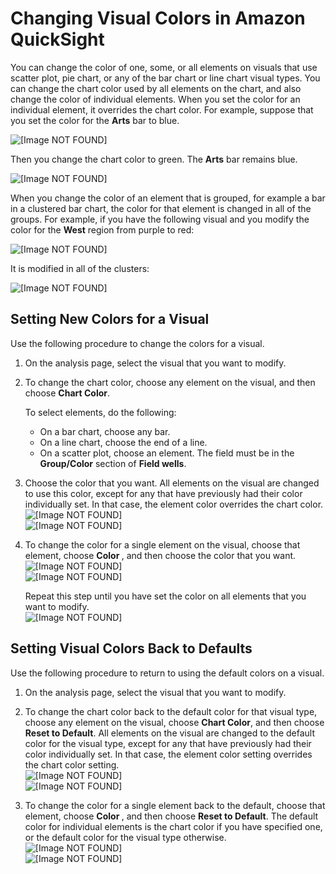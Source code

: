 # Changing Visual Colors in Amazon QuickSight<a name="changing-visual-colors"></a>

You can change the color of one, some, or all elements on visuals that use scatter plot, pie chart, or any of the bar chart or line chart visual types\. You can change the chart color used by all elements on the chart, and also change the color of individual elements\. When you set the color for an individual element, it overrides the chart color\. For example, suppose that you set the color for the **Arts** bar to blue\.

![\[Image NOT FOUND\]](http://docs.aws.amazon.com/quicksight/latest/user/images/color-priority1.png)

Then you change the chart color to green\. The **Arts** bar remains blue\.

![\[Image NOT FOUND\]](http://docs.aws.amazon.com/quicksight/latest/user/images/color-priority2.png)

When you change the color of an element that is grouped, for example a bar in a clustered bar chart, the color for that element is changed in all of the groups\. For example, if you have the following visual and you modify the color for the **West** region from purple to red:

![\[Image NOT FOUND\]](http://docs.aws.amazon.com/quicksight/latest/user/images/color-group1.png)

It is modified in all of the clusters:

![\[Image NOT FOUND\]](http://docs.aws.amazon.com/quicksight/latest/user/images/color-group2.png)

## Setting New Colors for a Visual<a name="change-visual-color"></a>

Use the following procedure to change the colors for a visual\.

1. On the analysis page, select the visual that you want to modify\.

1. To change the chart color, choose any element on the visual, and then choose **Chart Color**\.

   To select elements, do the following: 
   +  On a bar chart, choose any bar\. 
   +  On a line chart, choose the end of a line\. 
   +  On a scatter plot, choose an element\. The field must be in the **Group/Color** section of **Field wells**\. 

1. Choose the color that you want\. All elements on the visual are changed to use this color, except for any that have previously had their color individually set\. In that case, the element color overrides the chart color\.  
![\[Image NOT FOUND\]](http://docs.aws.amazon.com/quicksight/latest/user/images/color-selection1.png)  
![\[Image NOT FOUND\]](http://docs.aws.amazon.com/quicksight/latest/user/images/color-selection2.png)

1. To change the color for a single element on the visual, choose that element, choose **Color <fieldname>**, and then choose the color that you want\.  
![\[Image NOT FOUND\]](http://docs.aws.amazon.com/quicksight/latest/user/images/color-selection3.png)  
![\[Image NOT FOUND\]](http://docs.aws.amazon.com/quicksight/latest/user/images/color-selection4.png)

   Repeat this step until you have set the color on all elements that you want to modify\.  
![\[Image NOT FOUND\]](http://docs.aws.amazon.com/quicksight/latest/user/images/color-selection5.png)

## Setting Visual Colors Back to Defaults<a name="reset-visual-color"></a>

Use the following procedure to return to using the default colors on a visual\.

1. On the analysis page, select the visual that you want to modify\.

1. To change the chart color back to the default color for that visual type, choose any element on the visual, choose **Chart Color**, and then choose **Reset to Default**\. All elements on the visual are changed to the default color for the visual type, except for any that have previously had their color individually set\. In that case, the element color setting overrides the chart color setting\.  
![\[Image NOT FOUND\]](http://docs.aws.amazon.com/quicksight/latest/user/images/color-reset1.png)  
![\[Image NOT FOUND\]](http://docs.aws.amazon.com/quicksight/latest/user/images/color-reset2.png)

1. To change the color for a single element back to the default, choose that element, choose **Color <fieldname>**, and then choose **Reset to Default**\. The default color for individual elements is the chart color if you have specified one, or the default color for the visual type otherwise\.  
![\[Image NOT FOUND\]](http://docs.aws.amazon.com/quicksight/latest/user/images/color-reset3.png)  
![\[Image NOT FOUND\]](http://docs.aws.amazon.com/quicksight/latest/user/images/color-reset4.png)